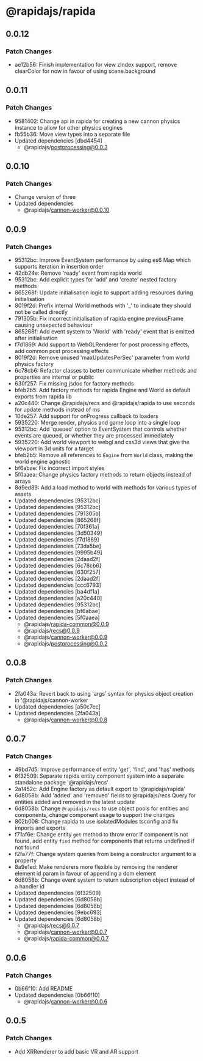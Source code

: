 # @rapidajs/rapida

## 0.0.12

### Patch Changes

- ae12b56: Finish implementation for view zIndex support, remove clearColor for now in favour of using scene.background

## 0.0.11

### Patch Changes

- 9581402: Change api in rapida for creating a new cannon physics instance to allow for other physics engines
- fb55b36: Move view types into a separate file
- Updated dependencies [dbd4454]
  - @rapidajs/postprocessing@0.0.3

## 0.0.10

### Patch Changes

- Change version of three
- Updated dependencies
  - @rapidajs/cannon-worker@0.0.10

## 0.0.9

### Patch Changes

- 95312bc: Improve EventSystem performance by using es6 Map which supports iteration in insertion order
- 42db24e: Remove 'ready' event from rapida world
- 95312bc: Add explicit types for 'add' and 'create' nested factory methods
- 865268f: Update initialisation logic to support adding resources during initialisation
- 8019f2d: Prefix internal World methods with '\_' to indicate they should not be called directly
- 791305b: Fix incorrect initialisation of rapida engine previousFrame causing unexpected behaviour
- 865268f: Add event system to 'World' with 'ready' event that is emitted after initialisation
- f7d1869: Add support to WebGLRenderer for post processing effects, add common post processing effects
- 8019f2d: Remove unused 'maxUpdatesPerSec' parameter from world physics factory
- 6c78cb6: Refactor classes to better communicate whether methods and properties are internal or public
- 630f257: Fix missing jsdoc for factory methods
- bfeb2b5: Add factory methods for rapida Engine and World as default exports from rapida lib
- a20c440: Change @rapidajs/recs and @rapidajs/rapida to use seconds for update methods instead of ms
- 10de257: Add support for onProgress callback to loaders
- 5935220: Merge render, physics and game loop into a single loop
- 95312bc: Add 'queued' option to EventSystem that controls whether events are queued, or whether they are processed immediately
- 5935220: Add world viewport to webgl and css3d views that give the viewport in 3d units for a target
- bfeb2b5: Remove all references to `Engine` from `World` class, making the world engine agnostic
- bf6abae: Fix incorrect import styles
- 5f0aaea: Change physics factory methods to return objects instead of arrays
- 8d9ed89: Add a load method to world with methods for various types of assets
- Updated dependencies [95312bc]
- Updated dependencies [95312bc]
- Updated dependencies [791305b]
- Updated dependencies [865268f]
- Updated dependencies [70f361a]
- Updated dependencies [3d50349]
- Updated dependencies [f7d1869]
- Updated dependencies [73da5be]
- Updated dependencies [9995b49]
- Updated dependencies [2daad2f]
- Updated dependencies [6c78cb6]
- Updated dependencies [630f257]
- Updated dependencies [2daad2f]
- Updated dependencies [ccc6793]
- Updated dependencies [ba4df1a]
- Updated dependencies [a20c440]
- Updated dependencies [95312bc]
- Updated dependencies [bf6abae]
- Updated dependencies [5f0aaea]
  - @rapidajs/rapida-common@0.0.9
  - @rapidajs/recs@0.0.9
  - @rapidajs/cannon-worker@0.0.9
  - @rapidajs/postprocessing@0.0.2

## 0.0.8

### Patch Changes

- 2fa043a: Revert back to using 'args' syntax for physics object creation in '@rapidajs/cannon-worker
- Updated dependencies [a50c7ec]
- Updated dependencies [2fa043a]
  - @rapidajs/cannon-worker@0.0.8

## 0.0.7

### Patch Changes

- 49bd7d5: Improve performance of entity 'get', 'find', and 'has' methods
- 6f32509: Separate rapida entity component system into a separate standalone package '@rapidajs/recs'
- 2a1452c: Add Engine factory as default export to '@rapidajs/rapida'
- 6d8058b: Add 'added' and 'removed' fields to @rapidajs/recs Query for entities added and removed in the latest update
- 6d8058b: Change `@rapidajs/recs` to use object pools for entities and components, change component usage to support the changes
- 802b008: Change rapida to use isolatedModules tsconfig and fix imports and exports
- f71af6e: Change entity `get` method to throw error if component is not found, add entity `find` method for components that returns undefined if not found
- f2fa77f: Change system queries from being a constructor argument to a property
- 8a9e1ed: Make renderers more flexible by removing the renderer element id param in favour of appending a dom element
- 6d8058b: Change event system to return subscription object instead of a handler id
- Updated dependencies [6f32509]
- Updated dependencies [6d8058b]
- Updated dependencies [6d8058b]
- Updated dependencies [9ebc693]
- Updated dependencies [6d8058b]
  - @rapidajs/recs@0.0.7
  - @rapidajs/cannon-worker@0.0.7
  - @rapidajs/rapida-common@0.0.7

## 0.0.6

### Patch Changes

- 0b66f10: Add README
- Updated dependencies [0b66f10]
  - @rapidajs/cannon-worker@0.0.6

## 0.0.5

### Patch Changes

- Add XRRenderer to add basic VR and AR support
